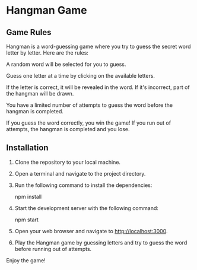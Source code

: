 # Hangman Game

## Game Rules

Hangman is a word-guessing game where you try to guess the secret
word letter by letter. Here are the rules:

A random word will be selected for you to guess.

Guess one letter at a time by clicking on the available letters.

If the letter is correct, it will be revealed in the word. If
it's incorrect, part of the hangman will be drawn.

You have a limited number of attempts to guess the word before
the hangman is completed.

If you guess the word correctly, you win the game!
If you run out of attempts, the hangman is completed and you
lose.

## Installation

1. Clone the repository to your local machine.
2. Open a terminal and navigate to the project directory.
3. Run the following command to install the dependencies:

   npm install

4. Start the development server with the following command:

   npm start

5. Open your web browser and navigate to [http://localhost:3000](http://localhost:3000).
6. Play the Hangman game by guessing letters and try to guess the word before running out of attempts.

Enjoy the game!
